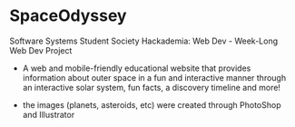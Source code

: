 # SpaceOdyssey
Software Systems Student Society Hackademia: Web Dev - Week-Long Web Dev Project
- A web and mobile-friendly educational website that provides information about outer space in a fun and interactive manner through an interactive solar system, fun facts, a discovery timeline and more!

- the images (planets, asteroids, etc) were created through PhotoShop and Illustrator
